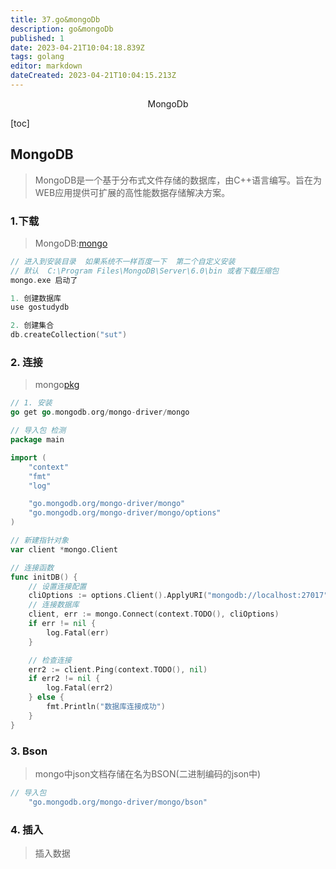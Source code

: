 ```yaml
---
title: 37.go&mongoDb
description: go&mongoDb
published: 1
date: 2023-04-21T10:04:18.839Z
tags: golang
editor: markdown
dateCreated: 2023-04-21T10:04:15.213Z
---
```


<center>MongoDb</center>



[toc]



## MongoDB

> MongoDB是一个基于分布式文件存储的数据库，由C++语言编写。旨在为WEB应用提供可扩展的高性能数据存储解决方案。



### 1.下载

> MongoDB:[mongo](https://www.mongodb.com/try/download/community)

```go 
// 进入到安装目录  如果系统不一样百度一下  第二个自定义安装
// 默认  C:\Program Files\MongoDB\Server\6.0\bin 或者下载压缩包
mongo.exe 启动了

1. 创建数据库
use gostudydb 

2. 创建集合
db.createCollection("sut")
```



### 2. 连接

> mongo[pkg](https://pkg.go.dev/go.mongodb.org/mongo-driver#section-readme)

```go
// 1. 安装
go get go.mongodb.org/mongo-driver/mongo
```

```go 
// 导入包 检测
package main

import (
	"context"
	"fmt"
	"log"

	"go.mongodb.org/mongo-driver/mongo"
	"go.mongodb.org/mongo-driver/mongo/options"
)

// 新建指针对象
var client *mongo.Client

// 连接函数
func initDB() {
	// 设置连接配置
	cliOptions := options.Client().ApplyURI("mongodb://localhost:27017")
	// 连接数据库
	client, err := mongo.Connect(context.TODO(), cliOptions)
	if err != nil {
		log.Fatal(err)
	}

	// 检查连接
	err2 := client.Ping(context.TODO(), nil)
	if err2 != nil {
		log.Fatal(err2)
	} else {
		fmt.Println("数据库连接成功")
	}
}
```



### 3. Bson

> mongo中json文档存储在名为BSON(二进制编码的json中)

```go
// 导入包 
	"go.mongodb.org/mongo-driver/mongo/bson"
```



### 4. 插入

> 插入数据

```go
```









